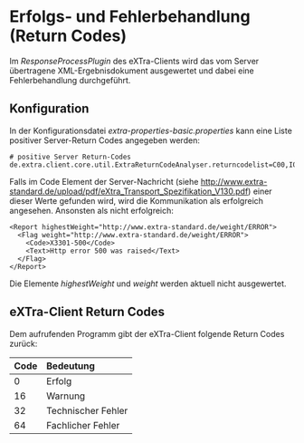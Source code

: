 # Erfolgs- und Fehlerbehandlung (Return Codes) #
Im _ResponseProcessPlugin_ des eXTra-Clients wird das vom Server übertragene XML-Ergebnisdokument ausgewertet und dabei eine Fehlerbehandlung durchgeführt.

## Konfiguration ##
In der Konfigurationsdatei _extra-properties-basic.properties_ kann eine Liste positiver Server-Return Codes angegeben werden:
```
# positive Server Return-Codes
de.extra.client.core.util.ExtraReturnCodeAnalyser.returncodelist=C00,I000,E98
```
Falls im Code Element der Server-Nachricht (siehe http://www.extra-standard.de/upload/pdf/eXtra_Transport_Spezifikation_V130.pdf) einer dieser Werte gefunden wird, wird die Kommunikation als erfolgreich angesehen. Ansonsten als nicht erfolgreich:
```
<Report highestWeight="http://www.extra-standard.de/weight/ERROR">
  <Flag weight="http://www.extra-standard.de/weight/ERROR">
    <Code>X3301-500</Code>
    <Text>Http error 500 was raised</Text>
  </Flag>
</Report>
```

Die Elemente _highestWeight_ und _weight_ werden aktuell nicht ausgewertet.

## eXTra-Client Return Codes ##

Dem aufrufenden Programm gibt der eXTra-Client folgende Return Codes zurück:

| **Code** | **Bedeutung** |
|:---------|:--------------|
| 0 | Erfolg |
| 16 | Warnung |
| 32 | Technischer Fehler |
| 64 | Fachlicher Fehler |